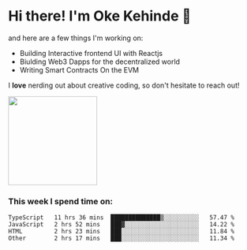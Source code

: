 # Hi there! I'm Oke Kehinde :cowboy_hat_face:

and here are a few things I'm working on:

- Building Interactive frontend UI with Reactjs
- Biulding Web3 Dapps for the decentralized world
- Writing Smart Contracts On the EVM

I **love** nerding out about creative coding, so don't hesitate to reach out!


<img height="180em" src="https://github-readme-stats.vercel.app/api?username=okeken&show_icons=true&hide_border=true&&count_private=true&include_all_commits=true" />

### This week I spend time on:

<!--START_SECTION:waka-->

```text
TypeScript   11 hrs 36 mins  ██████████████▒░░░░░░░░░░   57.47 %
JavaScript   2 hrs 52 mins   ███▓░░░░░░░░░░░░░░░░░░░░░   14.22 %
HTML         2 hrs 23 mins   ███░░░░░░░░░░░░░░░░░░░░░░   11.84 %
Other        2 hrs 17 mins   ███░░░░░░░░░░░░░░░░░░░░░░   11.34 %
```

<!--END_SECTION:waka-->
